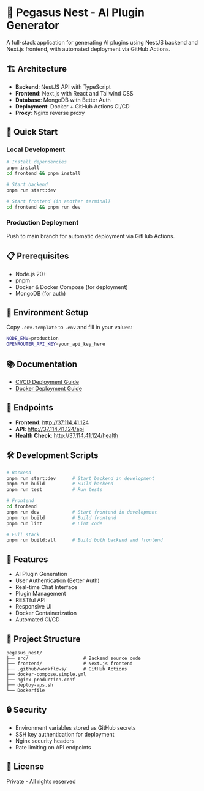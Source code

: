 # 🚀 Pegasus Nest - AI Plugin Generator

A full-stack application for generating AI plugins using NestJS backend and Next.js frontend, with automated deployment via GitHub Actions.

## 🏗️ Architecture

- **Backend**: NestJS API with TypeScript
- **Frontend**: Next.js with React and Tailwind CSS
- **Database**: MongoDB with Better Auth
- **Deployment**: Docker + GitHub Actions CI/CD
- **Proxy**: Nginx reverse proxy

## 🚀 Quick Start

### Local Development

```bash
# Install dependencies
pnpm install
cd frontend && pnpm install

# Start backend
pnpm run start:dev

# Start frontend (in another terminal)
cd frontend && pnpm run dev
```

### Production Deployment

Push to main branch for automatic deployment via GitHub Actions.

## 📋 Prerequisites

- Node.js 20+
- pnpm
- Docker & Docker Compose (for deployment)
- MongoDB (for auth)

## 🔧 Environment Setup

Copy `.env.template` to `.env` and fill in your values:

```bash
NODE_ENV=production
OPENROUTER_API_KEY=your_api_key_here
```

## 📚 Documentation

- [CI/CD Deployment Guide](./CICD_DEPLOYMENT.md)
- [Docker Deployment Guide](./DOCKER_DEPLOYMENT.md)

## 🔗 Endpoints

- **Frontend**: http://37.114.41.124
- **API**: http://37.114.41.124/api
- **Health Check**: http://37.114.41.124/health

## 🛠️ Development Scripts

```bash
# Backend
pnpm run start:dev      # Start backend in development
pnpm run build          # Build backend
pnpm run test           # Run tests

# Frontend
cd frontend
pnpm run dev            # Start frontend in development
pnpm run build          # Build frontend
pnpm run lint           # Lint code

# Full stack
pnpm run build:all      # Build both backend and frontend
```

## 🚀 Features

- AI Plugin Generation
- User Authentication (Better Auth)
- Real-time Chat Interface
- Plugin Management
- RESTful API
- Responsive UI
- Docker Containerization
- Automated CI/CD

## 📁 Project Structure

```
pegasus_nest/
├── src/                    # Backend source code
├── frontend/               # Next.js frontend
├── .github/workflows/      # GitHub Actions
├── docker-compose.simple.yml
├── nginx-production.conf
├── deploy-vps.sh
└── Dockerfile
```

## 🔒 Security

- Environment variables stored as GitHub secrets
- SSH key authentication for deployment
- Nginx security headers
- Rate limiting on API endpoints

## 📝 License

Private - All rights reserved
